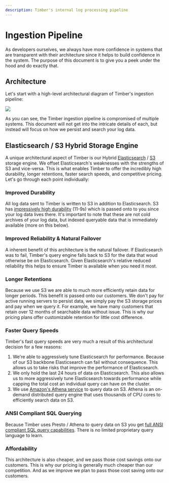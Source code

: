 ```yaml
---
description: Timber's internal log processing pipeline
---
```


# Ingestion Pipeline

As developers ourselves, we always have more confidence in systems that are transparent with their architecture since it helps to build confidence in the system. The purpose of this document is to give you a peek under the hood and do exactly that.

## Architecture

Let's start with a high-level architectural diagram of Timber's ingestion pipeline:

![](../.gitbook/assets/timber-ingestion.png)

As you can see, the Timber ingestion pipeline is compromised of multiple systems. This document will not get into the intricate details of each, but instead will focus on how we persist and search your log data.

## Elasticsearch / S3 Hybrid Storage Engine

A unique architectural aspect of Timber is our Hybrid [Elasticsearch](https://www.elastic.co/products/elasticsearch) / [S3](https://aws.amazon.com/s3/) storage engine. We offset Elasticsearch's weaknesses with the strengths of S3 and vice-versa. This is what enables Timber to offer the incredibly high durability, longer retentions, faster search speeds, and competitive pricing. Let's go through each point individually:

### Improved Durability

All log data sent to Timber is written to S3 in addition to Elasticsearch. S3 has [impressively high durability](https://docs.aws.amazon.com/AmazonS3/latest/dev/DataDurability.html) \(11-9s\) which is passed onto to you since your log data lives there. It's important to note that these are not cold archives of your log data, but indexed queryable data that is immediately available \(more on this below\).

### Improved Reliability & Natural Failover

A inherent benefit of this architecture is the natural failover. If Elasticsearch was to fail, Timber's query engine falls back to S3 for the data that woud otherwise be on Elasticsearch. Given Elasticsearch's relative reduced reliability this helps to ensure Timber is available when you need it most.

### Longer Retentions

Because we use S3 we are able to much more efficiently retain data for longer periods. This benefit is passed onto our customers. We don't pay for active running servers to persist data, we simply pay the S3 storage prices and pay when we query it. For example, we have many customers that retain over 12 months of searchable data without issue. This is why our pricing plans offer customizable retention for little cost difference.

### Faster Query Speeds

Timber's fast query speeds are very much a result of this architectural decision for a few reasons:

1. We're able to aggressively tune Elasticsearch for performance. Because of our S3 backbone Elasticsearch can fail without consequence. This allows us to take risks that improve the performance of Elasticsearch.
2. We only hold the last 24 hours of data on Elasticsearch. This also allows us to more aggressively tune Elasticsearch towards performance while capping the total cost an individual query can have on the cluster.
3. We use [Amazon's Athena service](https://aws.amazon.com/athena/) to query data on S3. Athena is an on-demand distributed query engine that uses thousands of CPU cores to efficiently search data on S3.

### ANSI Compliant SQL Querying

Because Timber uses Presto / Athena to query data on S3 you get [full ANSI compliant SQL query capabilities](../usage/sql-querying.md). There is no limited proprietary query language to learn.

### Affordability

This architecture is also cheaper, and we pass those cost savings onto our customers. This is why our pricing is generally much cheaper than our competition. And as we improve we plan to pass those cost saving onto our customers.


